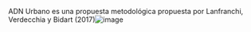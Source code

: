 ADN Urbano es una propuesta metodológica propuesta por Lanfranchi, Verdecchia y Bidart (2017)![image](https://github.com/user-attachments/assets/91ab1b9c-001e-48ef-80d6-f0b575c970e5)
